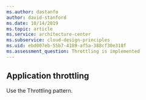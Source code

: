 ```yaml
---
ms.author: dastanfo
author: david-stanford
ms.date: 10/14/2019
ms.topic: article
ms.service: architecture-center
ms.subservice: cloud-design-principles
ms.uid: ebd007eb-55b7-4189-af5a-388cf30e318f
ms.assessment_question: Throttling is implemented
---
```

## Application throttling

Use the Throttling pattern.
